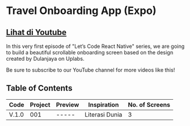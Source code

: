 # Travel Onboarding App (Expo)

## [Lihat di Youtube ](https://youtu.be/)

In this very first episode of "Let’s Code React Native" series, we are going to build a beautiful scrollable onboarding screen based on the design created by Dulanjaya on Uplabs. 

Be sure to subscribe to our YouTube channel for more videos like this!

## Table of Contents

| Code | Project | Preview | Inspiration | No. of Screens |
| ------ | ------ | ------ | ------ | ------ |
| V.1.0 | 001 | ----- | Literasi Dunia | 3
